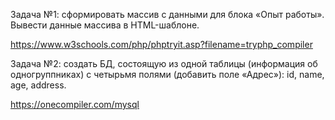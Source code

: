 Задача №1: сформировать массив с данными для блока «Опыт работы».
Вывести данные массива в HTML-шаблоне.

https://www.w3schools.com/php/phptryit.asp?filename=tryphp_compiler


Задача №2: создать БД, состоящую из одной таблицы (информация об одногруппниках) с четырьмя полями (добавить поле «Адрес»): id, name, age, address.

https://onecompiler.com/mysql